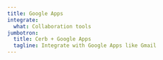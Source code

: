 ```yaml
---
title: Google Apps
integrate:
  what: Collaboration tools
jumbotron:
  title: Cerb + Google Apps
  tagline: Integrate with Google Apps like Gmail
---
```


